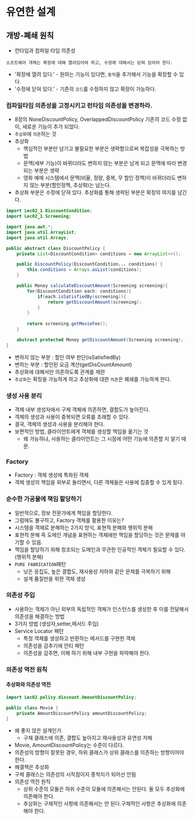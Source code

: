 # 유연한 설계



## 개방-폐쇄 원칙
- 런타임과 컴파일 타임 의존성

`소프트웨어 개체는 확장에 대해 열려있어여 하고, 수정에 대해서는 닫혀 있어야 한다.`

- '확장에 열려 있다.' - 원하는 기능이 있다면, `동작`을 추가해서 기능을 확장할 수 있다. 
- '수정에 닫혀 있다.' - 기존의 `코드`를 수정하지 않고 확장이 가능하다. 


### 컴파일타임 의존성을 고정시키고 런타임 의존성을 변경하라. 

- 8장의 NoneDiscountPolicy, OverlappedDiscountPolicy 기존의 코드 수정 없이, 새로운 기능이 추가 되었다.
- `추상화`에 `의존`하는 것
- 추상화
  - 핵심적인 부분만 남기고 불필요한 부분은 생략함으로써 복잡성을 극복하는 방법
  - 문맥(세부 기능)이 바뀌더라도 변하지 않는 부분은 남게 되고 문맥에 따라 변경되는 부분은 생략
  - 영화 예매 시스템에서 문맥(비율, 정량, 중복, 무 할인 정책)이 바뀌더라도 변하지 않는 부분(할인정책, 추상화)는 남는다.
- 추상화 부분은 수정에 닫혀 있다. 추상화를 통해 생략된 부분은 확장의 여지를 남긴다.

```java
import Lec02_1.DiscountCondition;
import Lec02_1.Screening;

import java.awt.*;
import java.util.ArrayList;
import java.util.Arrays;

public abstract class DiscountPolicy {
    private List<DiscountCondition> conditions = new ArrayList<>();

    public DiscountPolicy(DiscountCondition... conditions) {
        this.conditions = Arrays.asList(conditions);
    }

    public Money calculateDiscountAmount(Screening screening){
        for(DiscountCondition each: conditions){
            if(each.isSatisfiedBy(screening)){
                return getDiscountAmount(screening);
            }
        }
        
        return screening.getMovieFee();
    }

    abstract protected Money getDiscountAmount(Screening screening);
}
```
- 변하지 않는 부분 : 할인 여부 판단(isSatisfiedBy)
- 변하는 부분 : 할인된 요금 계산(getDisCountAmount)
- 추상화에 대해서만 의존하도록 관계를 제한
- `추상화`는 확장을 가능하게 하고 추상화에 대한 `의존`은 폐쇄를 가능하게 한다.


### 생성 사용 분리

- 객체 내부 생성자에서 구체 객체에 의존하면, 결합도가 높아진다.
- 객체의 생성과 사용이 중복되면 오류를 초래할 수 있다.
- 결국, 객체의 생성과 사용을 분리해야 한다.
- 보편적인 방법, 클라이언트에게 객체를 생성할 책임을 옮기는 것
    - 왜 가능하냐, 사용하는 클라이언트는 그 시점에 어떤 기능에 의존할 지 알기 때문.

### Factory

- Factory : 객체 생성에 특화된 객체
- 객체 생성의 책임을 외부로 돌리면서, 다른 객체들은 사용에 집중할 수 있게 됬다. 

### 순수한 가공물에 책임 할당하기

- 일반적으로, 정보 전문가에게 책임을 할당한다.
- 그럼에도 불구하고, Factory 객체를 활용한 이유는?
- 시스템을 객체로 분해하는 2가지 방식, 표현적 분해와 행위적 분해
- 표현적 분해 즉 도메인 개념을 표현하는 객체에만 책임을 할당하는 것은 문제를 야기할 수 있음.
- 책임을 할당하기 위해 창조되는 도메인과 무관한 인공적인 객체가 필요할 수 있다.(행위적 분해)
- `PURE FABRICATION`패턴
  - 낮은 응집도, 높은 결합도, 재사용성 저하와 같은 문제를 극복하기 위해
  - 설계 품질만을 위한 객체 생성


### 의존성 주입

- 사용하는 객체가 아닌 외부의 독립적인 객체가 인스턴스를 생성한 후 이를 전달해서 의존성을 해결하는 방법
- 3가지 방법 (생성자,setter,메서드 주입)
- Service Locator 패턴
  - 특정 객체를 생성하고 반환하는 메서드를 구현한 객체
  - 의존성을 감추기에 안티 패턴
  - 의존성을 감추면, 이해 하기 위해 내부 구현을 파악해야 한다.
  

### 의존성 역전 원칙

#### 추상화와 의존성 역전

```java
import Lec02.policy.discount.AmountDiscountPolicy;

public class Movie {
    private AmountDiscountPolicy amountDiscountPolicy;
}
```
- 왜 좋지 않은 설계인가.
  - 구체 클래스에 의존, 결합도 높아지고 재사용성과 유연성 저해
- Movie, AmountDiscountPolicy는 수준이 다르다.
- 의존성의 방향이 잘못된 경우, 하위 클래스가 상위 클래스를 의존하는 방향이어야 한다.
- 해결책은 추상화
- 구체 클래스는 의존성의 시작점이지 종착지가 되어선 안됨
- 의존성 역전 원칙
  - 상위 수준의 모듈은 하위 수준의 모듈에 의존해서는 안된다. 둘 모두 추상화에 의존해야 한다.
  - 추상화는 구체적인 사항에 의존해서는 안 된다.구체적인 사항은 추상화에 의존해야 한다.


